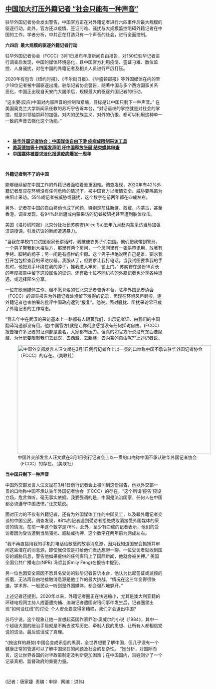 <!--1614633588000-->
[中国加大打压外籍记者      “社会只能有一种声音”](https://www.rfa.org/mandarin/yataibaodao/meiti/jt-03012021102018.html)
------

<p></p><p>驻华外国记者协会发出警告，中国官方正在对外籍记者进行六四事件后最大规模的驱逐行动。此外，官方还以疫情、签证刁难、骚扰与大规模监控阻碍外籍记者在中国的工作。学者分析，中共正在打造只有一个声音的社会，进行全面控制。</p><p><strong>六四</strong><strong>后</strong><strong>  </strong><strong>最大规模的驱逐外籍记者行动</strong></p><p>驻华外国记者协会（FCCC）3月1日发布年度新闻自由报告，对150位驻华记者进行调查后发现，中国的媒体环境恶化，且中国官方利用疫情、签证刁难、数位监控、人身骚扰，对在中国的外籍记者及相关人员进行严厉打压。</p><p>2020年有包含《纽约时报》、《华尔街日报》、《华盛顿邮报》等外国媒体在内的至少18位记者被中国驱逐出境。驻华记者协会警告，随著中国与多个西方国家关系恶化，中国正出现自天安门大屠杀后，规模最大的驱逐外国记者的行动。</p><p>“这主要(反应)中国对内部声音的控制和紧缩，目标是让中国只剩下一种声音。” 在美国奥克兰大学新闻系任教的苏巧宁告诉本台，“对话语权的掌控就是对社会的掌控，就是对领袖崇拜的加强，对内的民族主义、对外的仇恨，都可以利用这种单一一致的声音去强化这个功能。”</p><p><br/></p><ul><li><a href="https://www.rfa.org/mandarin/Xinwen/3-03012021083436.html"><strong>驻华外国记者协会：中国媒体自由下滑 疫病成限制采访工具</strong></a></li><li><strong><a href="https://www.rfa.org/mandarin/yataibaodao/renquanfazhi/lf-01212021130856.html">美英德加等十四国发声明 吁中国释放张展 结束媒体审查</a></strong></li><li><strong><a href="https://www.rfa.org/mandarin/yataibaodao/meiti/cm-01122021093818.html">中国媒体被要求淡化报道疫病爆发一周年</a></strong></li></ul><p><br/></p><p><strong>外籍记者到不了的中国</strong></p><p>能够继续留在中国工作的外籍记者面临着重重困难。调查发现，2020年有42%外籍记者反应在环境没有任何危险的情况下，被中国官方以疫情安全、威胁要隔离为由阻止采访。59%成记者被威胁或骚扰，这个数字在前两年都在四成左右。</p><p>另外，记者在中国的自由移动也成了问题，特别是前往新疆、西藏、内蒙古，甚至香港。调查发现，有94%赴新疆或内蒙采访的记者被阻扰甚至遭到肢体攻击。</p><p>美国《洛杉矶时报》北京分社社长苏奕安(Alice Su)去年九月赴内蒙采访当局加强汉语授课，引发抗议的新闻遭遇暴力。</p><p>“当我在学校门口试图跟家长讲话时，我被便衣男子们包围。他们把我带到警局，一个男子带我到大楼后方，那里有两个房间，一个房间里有一张供审讯用，放著有手铐、脚铐的椅子；另一间是有栅栏的牢房。这个男子拒绝说明自己是谁，要求我打开包包检查我的采访仪器。我服从了，但要求让我打电话。当我试图要拿我的手机时，他把双手环绕在我的脖子，推我进入牢房，锁上门。” 苏奕安在这份19页长的年度报告中留下这段属名的证词，还有数十位不同机构的外籍记者也分享各种遭遇，或选择匿名分享。</p><p>一位在欧洲媒体工作、但不愿具名的驻北京记者告诉本台，驻华外国记者协会（FCCC）的调查报告为外籍记者处境留下难得的记录，但现在环境风声鹤唳，连外籍记者也害怕署名批评中国政府遭到“报复”。他说，面对骚扰、阻扰采访早已成了外籍记者的工作常态。</p><p>“我去年中在武汉的采访基本上一路都有人跟著我们，出示记者证、由我们的中国翻译沟通都没有用。他(中国官方)就是让你彻底感觉没有任何採访自由。(FCCC)报告裡许多记者的证词都是匿名，大家都有压力。但真的如官方所说没有东西要隐藏，为什麽要限制我们去武汉、去西藏、去新疆、去内蒙的自由呢?”上述记者说。</p><p><figure class="image-richtext image-inline captioned" style="width:620px;"><img alt="中国外交部发言人汪文斌在3月1日例行记者会上以一贯的口吻称中国不承认驻华外国记者协会（FCCC）的存在。（美联社）" height="348" src="https://www.rfa.org/mandarin/yataibaodao/meiti/jt-03012021102018.html/jt0301e.jpg/@@images/b03afc4d-c928-48f3-8191-79ffa2a29628.jpeg" title="jt0301e.jpg" width="620"/><figcaption class="image-caption">中国外交部发言人汪文斌在3月1日例行记者会上以一贯的口吻称中国不承认驻华外国记者协会（FCCC）的存在。（美联社）</figcaption><small></small></figure></p><p><strong>当中国只剩下一种声音</strong></p><p>中国外交部发言人汪文斌在3月1日例行记者会上被问到这份报告，他以外交部一贯的口吻称中国不承认驻华外国记者协会（FCCC）的存在。“这个所谓‘报告’预设立场，危言耸听，毫无事实依据。我要强调的是，中国是法治国家，任何人在中国都必须遵守中国法律。”汪文斌说。</p><p>面对压力的不仅有外籍记者，还有为外国媒体工作的中国员工，以及跟外籍记者交谈的中国公民。调查发现，88%的记者遇到受访者拒绝或取消接受外国媒体的采访的情况，在前一年这个数字是76%。此外，至少有四成的记者表示，他们的受访者因为受访遭到当局骚扰、威胁或拘押，这个数字在两年前为两成左右。</p><p>“我不再直接用我的手机打电话给敏感的故事消息源，因为我知道国安会抓捕并审问这些潜在的消息源，即使我仅仅是打给他们表达想聊一聊。一位受访者就收到国安的威胁讯息，警告他如果提供的任何资讯上了国际新闻，他就会被关押。” 美国全国公共广播电台(NPR) 冯哲芸(Emily Feng)在报告中提到。</p><p>另一位也因安全原因不愿具名受访的驻华记者告诉本台，他认为比起签证或监控的折磨，无法再自由地接触消息源是他工作的最大挑战。“情况在这三年变得很快速，学术界、一般民众一听到是外国媒体，都会强烈地躲开。”</p><p>上述记者还提到，2020年以来，外籍记者圈正在快速缩小，尤其是澳大利亚籍的环球电视网主持人成蕾遭拘捕、澳洲记者遭国安讯问事件发生后，记者圈里出现“如何设红线”的讨论: 个人安全要变得多糟糕，我们才会退出中国?</p><p>苏巧宁说，这个现象让她一直想起英国作家乔治·奥威尔的小说《1984》，其中一个超级大国的统治手段就是不断去改写历史、牵制人民的思想、让所有人都相信党说的谎话，最后谎话成了真理。</p><p>“(按这样的趋势)中国会变成讯息的黑洞，全世界想要了解中国，但几乎没有一个健康正常的管道可以了解中国现在的问题及社会的复杂性。 ”她分析，对国际而言，这让世界各国的对华政策制定及判断更加困难；在中国国内，百姓则少了一个记录真相、监督政府的重要力量。</p><p><br/></p><p>(记者：唐家婕  责编：申铧   网编：洪伟)</p>
